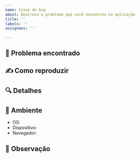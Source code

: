 ```yaml
---
name: Issue de bug
about: Descreva o problema que você encontrou na aplicação
title: ''
labels: ''
assignees: ''

---
```


## 📍 Problema encontrado

## ✍️ Como reproduzir

## 🔍 Detalhes

## 🎋 Ambiente

- OS:
- Dispositivo:
- Navegador: 

## 👀 Observação
